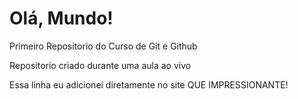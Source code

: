 # Olá, Mundo!
 Primeiro Repositorio do Curso de Git e Github

Repositorio criado durante uma aula ao vivo

Essa linha eu  adicionei diretamente  no site  QUE IMPRESSIONANTE!

